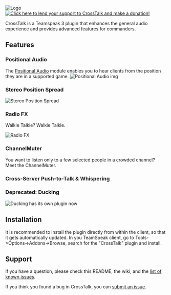 ![Logo](https://github.com/thorwe/CrossTalk/raw/master/res/logo_320x60.png "CrossTalk")
[![Click here to lend your support to CrossTalk and make a donation!](http://www.pledgie.com/campaigns/18898.png)][pledgie]

CrossTalk is a Teamspeak 3 plugin that enhances the general audio experience and provides advanced features for commanders.

[pledgie]: https://www.pledgie.com/campaigns/18898

## Features

### Positional Audio
The [Positional Audio](https://github.com/thorwe/CrossTalk/wiki/Positional-Audio "Positional Audio") module enables you to hear clients from the position they are in a supported game.
![Positional Audio img](https://github.com/thorwe/CrossTalk/raw/master/misc/ct_screenie_posa.png "Positional Audio")

### Stereo Position Spread  
![Stereo Position Spread](https://github.com/thorwe/CrossTalk/raw/master/misc/ct_screenie_ps.png "Stereo Position Spread")

### Radio FX
Walkie Talkie? Walkie Talkie.

![Radio FX](https://github.com/thorwe/CrossTalk/raw/master/misc/ct_screenie_radio.png "Radio FX")
### ChannelMuter
You want to listen only to a few selected people in a crowded channel? Meet the ChannelMuter.
### Cross-Server Push-to-Talk & Whispering

### Deprecated: Ducking
![Ducking has its own plugin now](https://github.com/thorwe/teamspeak-plugin-ducker)

## Installation
It is recommended to install the plugin directly from within the client, so that it gets automatically updated. In you TeamSpeak client, go to Tools->Options->Addons->Browse, search for the "CrossTalk" plugin and install.

## Support

If you have a question, please check this README, the wiki, and the [list of
known issues][troubleshoot].

[troubleshoot]: https://github.com/thorwe/CrossTalk/wiki/Troubleshoot

If you think you found a bug in CrossTalk, you can [submit an issue](https://github.com/thorwe/CrossTalk/issues/new).
